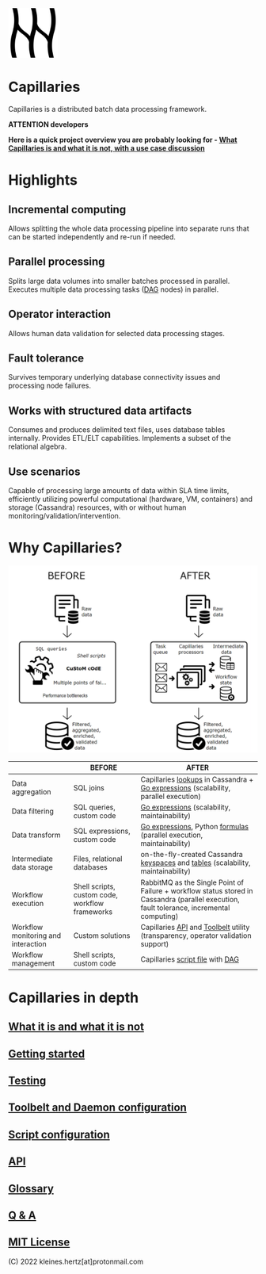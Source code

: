 <img src="doc/logo.svg" alt="logo" width="100"/>

# Capillaries

Capillaries is a distributed batch data processing framework.

**ATTENTION developers**

**Here is a quick project overview you are probably looking for - [What Capillaries is and what it is not, with a use case discussion](doc/what.md)**

# Highlights

## Incremental computing
Allows splitting the whole data processing pipeline into separate runs that can be started independently and re-run if needed.

## Parallel processing
Splits large data volumes into smaller batches processed in parallel. Executes multiple data processing tasks ([DAG](doc/glossary.md#dag) nodes) in parallel.

## Operator interaction
Allows human data validation for selected data processing stages.

## Fault tolerance
Survives temporary underlying database connectivity issues and processing node failures.

## Works with structured data artifacts
Consumes and produces delimited text files, uses database tables internally. Provides ETL/ELT capabilities. Implements a subset of the relational algebra.

## Use scenarios
Capable of processing large amounts of data within SLA time limits, efficiently utilizing powerful computational (hardware, VM, containers) and storage (Cassandra) resources, with or without human monitoring/validation/intervention.

# Why Capillaries?
![Capillaries: before and after](doc/beforeafter.png)


|             | BEFORE | AFTER |
| ----------- | ------ |------ |
| Data aggregation | SQL joins | Capillaries [lookups](doc/glossary.md#lookup) in Cassandra + [Go expressions](doc/glossary.md#go-expressions) (scalability, parallel execution) |
| Data filtering | SQL queries, custom code | [Go expressions](doc/glossary.md#go-expressions) (scalability, maintainability) |
| Data transform | SQL expressions, custom code | [Go expressions](doc/glossary.md#go-expressions), Python [formulas](doc/glossary.md#py_calc-processor) (parallel execution, maintainability) |
| Intermediate data storage | Files, relational databases | on-the-fly-created Cassandra [keyspaces](doc/glossary.md#keyspace) and [tables](doc/glossary.md#table) (scalability, maintainability) |
| Workflow execution | Shell scripts, custom code, workflow frameworks | RabbitMQ as the Single Point of Failure + workflow status stored in Cassandra (parallel execution, fault tolerance, incremental computing) |
| Workflow monitoring and interaction | Custom solutions | Capillaries [API](doc/api.md) and [Toolbelt](doc/glossary.md#toolbelt) utility (transparency, operator validation support) |
| Workflow management | Shell scripts, custom code | Capillaries [script file](doc/glossary.md#script) with [DAG](doc/glossary.md#dag) |


# Capillaries in depth

## [What it is and what it is not](doc/what.md)
## [Getting started](doc/started.md)
## [Testing](doc/testing.md)
## [Toolbelt and Daemon configuration](doc/binconfig.md)
## [Script configuration](doc/scriptconfig.md)
## [API](doc/api.md)
## [Glossary](doc/glossary.md)
## [Q & A](doc/qna.md)
## [MIT License](LICENSE)

(C) 2022 kleines.hertz[at]protonmail.com